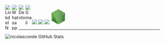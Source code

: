 
<a target="_blank" href="https://www.linkedin.com/in/aryclenio-barros-060322135/">
  <img align="left" alt="LinkdeIN" width="22px" color="red" src="https://cdn.jsdelivr.net/npm/simple-icons@v3/icons/linkedin.svg" />
</a>
<a target="_blank" href="https://api.whatsapp.com/send?phone=5584999828379">
  <img align="left" alt="Whatsapp" width="22px" src="https://cdn.jsdelivr.net/npm/simple-icons@v3/icons/whatsapp.svg" />
</a>
<a target="_blank" href="https://dev.to/aryclenio/">
  <img align="left" alt="Devto" width="22px" src="https://cdn.jsdelivr.net/npm/simple-icons@v3/icons/dev-dot-to.svg" />
</a>
<a target="_blank" href="mailto:arycleniobarros@gmail.com">
  <img align="left" alt="Gmail" width="22px" src="https://cdn.jsdelivr.net/npm/simple-icons@v3/icons/gmail.svg" />
</a>

<a href="https://www.linkedin.com/in/rafaelholland/" target="_blank"><img src="https://cdn.iconscout.com/icon/free/png-256/javascript-2752148-2284965.png" width="50"></a>
<code><img height="50" src="https://cdn.iconscout.com/icon/free/png-256/javascript-2752148-2284965.png"></code>
<code><img height="50" src="https://upload.wikimedia.org/wikipedia/commons/thumb/a/a7/React-icon.svg/512px-React-icon.svg.png"></code>
<code><img height="50" src="https://raw.githubusercontent.com/github/explore/80688e429a7d4ef2fca1e82350fe8e3517d3494d/topics/nodejs/nodejs.png"></code>

---

![nicolasconde GitHub Stats](https://github-readme-stats.vercel.app/api?username=nicolasconde&show_icons=true)
